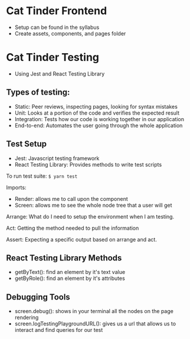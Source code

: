 # Cat Tinder Frontend
- Setup can be found in the syllabus
- Create assets, components, and pages folder


# Cat Tinder Testing
- Using Jest and React Testing Library

## Types of testing:
- Static: Peer reviews, inspecting pages, looking for syntax mistakes
- Unit: Looks at a portion of the code and verifies the expected result
- Integration: Tests how our code is working together in our application
- End-to-end: Automates the user going through the whole application

## Test Setup
- Jest: Javascript testing framework
- React Testing Library: Provides methods to write test scripts

To run test suite:
`$ yarn test`

Imports:
- Render: allows me to call upon the component
- Screen: allows me to see the whole node tree that a user will get


Arrange: What do I need to setup the environment when I am testing.

Act: Getting the method needed to pull the information

Assert: Expecting a specific output based on arrange and act.

## React Testing Library Methods
- getByText(): find an element by it's text value
- getByRole(): find an element by it's attributes

## Debugging Tools
- screen.debug(): shows in your terminal all the nodes on the page rendering
- screen.logTestingPlaygroundURL(): gives us a url that allows us to interact and find queries for our test